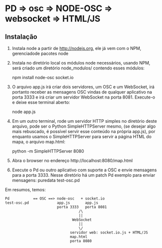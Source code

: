 # PD => osc => NODE-OSC => websocket => HTML/JS

## Instalação

1. Instala node a partir de http://nodejs.org, ele já vem com o NPM, 
gerenciadode pacotes node

2. Instala no diretório local os módulos node necessários, usando NPM,
será criado um diretório node_modulos/ contendo esses módulos:

    npm install node-osc socket.io
  
3. O arquivo app.js irá criar dois servidores, um OSC e um WebSocket,
irá portanto receber as mensagens OSC vindas de qualquer aplicativo na
porta 3333 e irá criar um servidor WebSocket na porta 8081. Execute-o e
deixe esse terminal aberto:

    node app.js
    
4. Em um outro terminal, rode um servidor HTTP simples no diretório
deste arquivo, pode ser o Python SimpleHTTPServer mesmo, (se desejar
algo mais rebuscado, é possível servir esse conteúdo na própria app.js),
por enquanto usamos o SimpleHTTPServer para servir a página HTML do mapa,
o arquivo map.html:

    python -m SimpleHTTPServer 8080
    
5. Abra o browser no endereço http://localhost:8080/map.html

6. Execute o Pd ou outro aplicativo com suporte a OSC e envie mensagens
para a porta 3333. Nesse diretório há um patch Pd exemplo para enviar mensagens:
    puredata test-osc.pd
    
Em resumos, temos:

    Pd           == OSC ==> node-osc   + socket.io
    test-osc.pd             app.js       app.js    
                            porta 3333   porta 8081
                                      /\
                                      || 
                                   WebSocket
                                      ||
                                      \/
                                  servidor web: socket.io.js + HTML/JS
                                  map.html
                                  porta 8080
                               
    

